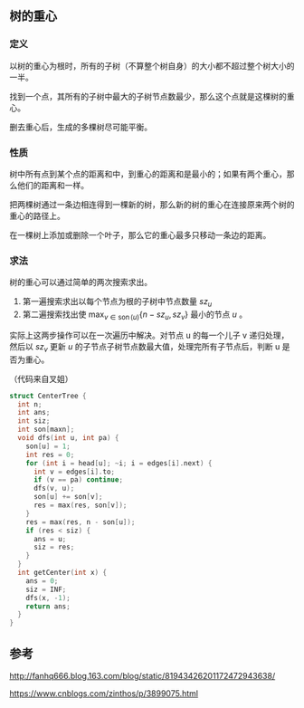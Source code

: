 ## 树的重心

### 定义

以树的重心为根时，所有的子树（不算整个树自身）的大小都不超过整个树大小的一半。

找到一个点，其所有的子树中最大的子树节点数最少，那么这个点就是这棵树的重心。

删去重心后，生成的多棵树尽可能平衡。

### 性质

树中所有点到某个点的距离和中，到重心的距离和是最小的；如果有两个重心，那么他们的距离和一样。

把两棵树通过一条边相连得到一棵新的树，那么新的树的重心在连接原来两个树的重心的路径上。

在一棵树上添加或删除一个叶子，那么它的重心最多只移动一条边的距离。

### 求法

树的重心可以通过简单的两次搜索求出。

1.  第一遍搜索求出以每个节点为根的子树中节点数量 $sz_{u}$ 
2.  第二遍搜索找出使 $\max_{v\in\operatorname{son}(u)}\{n-sz_{u},sz_{v}\}$ 最小的节点 $u$ 。

实际上这两步操作可以在一次遍历中解决。对节点 u 的每一个儿子 v 递归处理，然后以 $sz_{v}$ 更新 $u$ 的子节点子树节点数最大值，处理完所有子节点后，判断 u 是否为重心。

（代码来自叉姐）

```cpp
struct CenterTree {
  int n;
  int ans;
  int siz;
  int son[maxn];
  void dfs(int u, int pa) {
    son[u] = 1;
    int res = 0;
    for (int i = head[u]; ~i; i = edges[i].next) {
      int v = edges[i].to;
      if (v == pa) continue;
      dfs(v, u);
      son[u] += son[v];
      res = max(res, son[v]);
    }
    res = max(res, n - son[u]);
    if (res < siz) {
      ans = u;
      siz = res;
    }
  }
  int getCenter(int x) {
    ans = 0;
    siz = INF;
    dfs(x, -1);
    return ans;
  }
}
```

## 参考

<http://fanhq666.blog.163.com/blog/static/81943426201172472943638/>

<https://www.cnblogs.com/zinthos/p/3899075.html>
